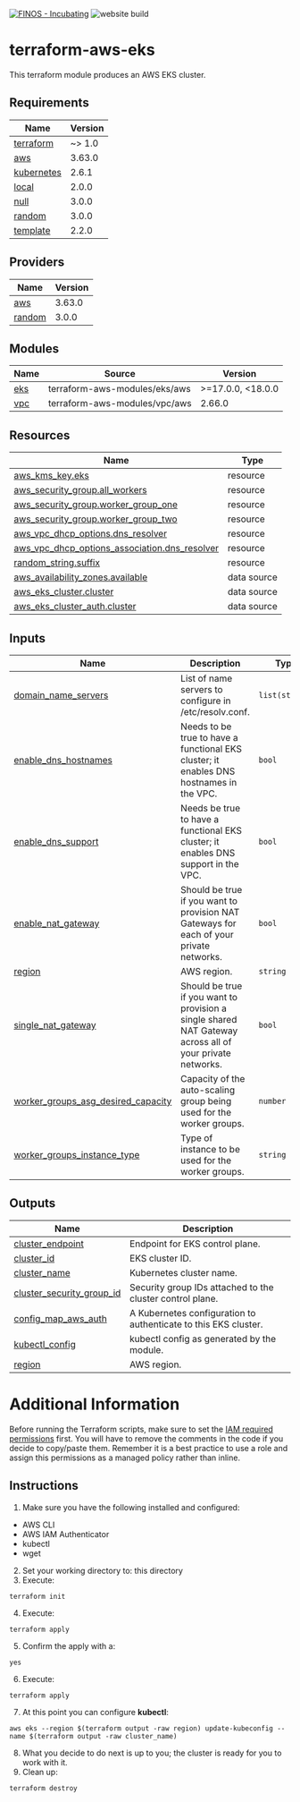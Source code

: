 [![FINOS - Incubating](https://cdn.jsdelivr.net/gh/finos/contrib-toolbox@master/images/badge-incubating.svg)](https://finosfoundation.atlassian.net/wiki/display/FINOS/Incubating)
![website build](https://github.com/finos/cfi-terraform-template-child-module/workflows/Docusaurus-website-build/badge.svg)

# terraform-aws-eks

This terraform module produces an AWS EKS cluster.

<!-- BEGIN_TF_DOCS -->
## Requirements

| Name | Version |
|------|---------|
| <a name="requirement_terraform"></a> [terraform](#requirement\_terraform) | ~> 1.0 |
| <a name="requirement_aws"></a> [aws](#requirement\_aws) | 3.63.0 |
| <a name="requirement_kubernetes"></a> [kubernetes](#requirement\_kubernetes) | 2.6.1 |
| <a name="requirement_local"></a> [local](#requirement\_local) | 2.0.0 |
| <a name="requirement_null"></a> [null](#requirement\_null) | 3.0.0 |
| <a name="requirement_random"></a> [random](#requirement\_random) | 3.0.0 |
| <a name="requirement_template"></a> [template](#requirement\_template) | 2.2.0 |

## Providers

| Name | Version |
|------|---------|
| <a name="provider_aws"></a> [aws](#provider\_aws) | 3.63.0 |
| <a name="provider_random"></a> [random](#provider\_random) | 3.0.0 |

## Modules

| Name | Source | Version |
|------|--------|---------|
| <a name="module_eks"></a> [eks](#module\_eks) | terraform-aws-modules/eks/aws | >=17.0.0, <18.0.0 |
| <a name="module_vpc"></a> [vpc](#module\_vpc) | terraform-aws-modules/vpc/aws | 2.66.0 |

## Resources

| Name | Type |
|------|------|
| [aws_kms_key.eks](https://registry.terraform.io/providers/hashicorp/aws/3.63.0/docs/resources/kms_key) | resource |
| [aws_security_group.all_workers](https://registry.terraform.io/providers/hashicorp/aws/3.63.0/docs/resources/security_group) | resource |
| [aws_security_group.worker_group_one](https://registry.terraform.io/providers/hashicorp/aws/3.63.0/docs/resources/security_group) | resource |
| [aws_security_group.worker_group_two](https://registry.terraform.io/providers/hashicorp/aws/3.63.0/docs/resources/security_group) | resource |
| [aws_vpc_dhcp_options.dns_resolver](https://registry.terraform.io/providers/hashicorp/aws/3.63.0/docs/resources/vpc_dhcp_options) | resource |
| [aws_vpc_dhcp_options_association.dns_resolver](https://registry.terraform.io/providers/hashicorp/aws/3.63.0/docs/resources/vpc_dhcp_options_association) | resource |
| [random_string.suffix](https://registry.terraform.io/providers/hashicorp/random/3.0.0/docs/resources/string) | resource |
| [aws_availability_zones.available](https://registry.terraform.io/providers/hashicorp/aws/3.63.0/docs/data-sources/availability_zones) | data source |
| [aws_eks_cluster.cluster](https://registry.terraform.io/providers/hashicorp/aws/3.63.0/docs/data-sources/eks_cluster) | data source |
| [aws_eks_cluster_auth.cluster](https://registry.terraform.io/providers/hashicorp/aws/3.63.0/docs/data-sources/eks_cluster_auth) | data source |

## Inputs

| Name | Description | Type | Default | Required |
|------|-------------|------|---------|:--------:|
| <a name="input_domain_name_servers"></a> [domain\_name\_servers](#input\_domain\_name\_servers) | List of name servers to configure in /etc/resolv.conf. | `list(string)` | <pre>[<br>  "AmazonProvidedDNS"<br>]</pre> | no |
| <a name="input_enable_dns_hostnames"></a> [enable\_dns\_hostnames](#input\_enable\_dns\_hostnames) | Needs to be true to have a functional EKS cluster; it enables DNS hostnames in the VPC. | `bool` | `true` | no |
| <a name="input_enable_dns_support"></a> [enable\_dns\_support](#input\_enable\_dns\_support) | Needs be true to have a functional EKS cluster; it enables DNS support in the VPC. | `bool` | `true` | no |
| <a name="input_enable_nat_gateway"></a> [enable\_nat\_gateway](#input\_enable\_nat\_gateway) | Should be true if you want to provision NAT Gateways for each of your private networks. | `bool` | `true` | no |
| <a name="input_region"></a> [region](#input\_region) | AWS region. | `string` | `"eu-west-2"` | no |
| <a name="input_single_nat_gateway"></a> [single\_nat\_gateway](#input\_single\_nat\_gateway) | Should be true if you want to provision a single shared NAT Gateway across all of your private networks. | `bool` | `true` | no |
| <a name="input_worker_groups_asg_desired_capacity"></a> [worker\_groups\_asg\_desired\_capacity](#input\_worker\_groups\_asg\_desired\_capacity) | Capacity of the auto-scaling group being used for the worker groups. | `number` | `1` | no |
| <a name="input_worker_groups_instance_type"></a> [worker\_groups\_instance\_type](#input\_worker\_groups\_instance\_type) | Type of instance to be used for the worker groups. | `string` | `"t2.small"` | no |

## Outputs

| Name | Description |
|------|-------------|
| <a name="output_cluster_endpoint"></a> [cluster\_endpoint](#output\_cluster\_endpoint) | Endpoint for EKS control plane. |
| <a name="output_cluster_id"></a> [cluster\_id](#output\_cluster\_id) | EKS cluster ID. |
| <a name="output_cluster_name"></a> [cluster\_name](#output\_cluster\_name) | Kubernetes cluster name. |
| <a name="output_cluster_security_group_id"></a> [cluster\_security\_group\_id](#output\_cluster\_security\_group\_id) | Security group IDs attached to the cluster control plane. |
| <a name="output_config_map_aws_auth"></a> [config\_map\_aws\_auth](#output\_config\_map\_aws\_auth) | A Kubernetes configuration to authenticate to this EKS cluster. |
| <a name="output_kubectl_config"></a> [kubectl\_config](#output\_kubectl\_config) | kubectl config as generated by the module. |
| <a name="output_region"></a> [region](#output\_region) | AWS region. |
<!-- END_TF_DOCS -->

# Additional Information

Before running the Terraform scripts, make sure to set the [IAM required permissions](./iam-required-permissions.md) first. You will have to remove the comments in the code if you decide to copy/paste them. Remember it is a best practice to use a role and assign this permissions as a managed policy rather than inline.


## Instructions

1. Make sure you have the following installed and configured:
- AWS CLI
- AWS IAM Authenticator
- kubectl
- wget
2. Set your working directory to: this directory
3. Execute:
```shell
terraform init
```
4. Execute:
```shell
terraform apply
```
5. Confirm the apply with a:
```shell
yes
```
6. Execute:
```shell
terraform apply
```
7. At this point you can configure **kubectl**:
```shell
aws eks --region $(terraform output -raw region) update-kubeconfig --name $(terraform output -raw cluster_name)
```
8. What you decide to do next is up to you; the cluster is ready for you to work with it.
9. Clean up:
```shell
terraform destroy
```
